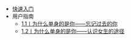 *   [快速入门](README.md)
*   用户指南
    *   [1.1丨为什么单身的是你——忘记过去的你](docs/1.md)
    *   [1.2丨为什么单身的是你——认识女生的途径](docs/2.md)
